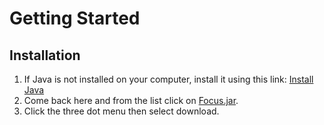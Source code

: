# Getting Started
## Installation
1. If Java is not installed on your computer, install it using this link: [Install Java](https://www.java.com/en/download/)
2. Come back here and from the list click on [Focus.jar](https://github.com/griggril000/Focus/blob/main/Focus.jar).
3. Click the three dot menu then select download.
